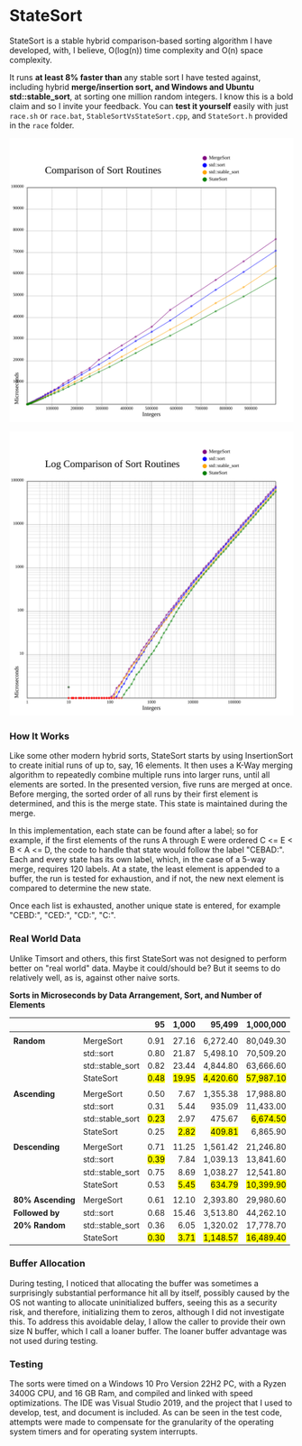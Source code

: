 # StateSort

StateSort is a stable hybrid comparison-based sorting algorithm I have developed, with, I believe, O(log(n)) time complexity and O(n) space complexity.

It runs **at least 8% faster than** any stable sort I have tested against, including hybrid **merge/insertion sort, and Windows and Ubuntu std::stable_sort**, at sorting one million random integers. I know this is a bold claim and so I invite your feedback. You can **test it yourself** easily with just `race.sh` or `race.bat`, `StableSortVsStateSort.cpp`, and `StateSort.h` provided in the `race` folder.

![Race Results](./RaceResults_2024-12-29_12-38.txt.svg)

![Log Race Results](./RaceResults_2024-12-29_12-38.txt.log.svg)

### How It Works

Like some other modern hybrid sorts, StateSort starts by using InsertionSort to create initial runs of up to, say, 16 elements. It then uses a K-Way merging algorithm to repeatedly combine multiple runs into larger runs, until all elements are sorted.
In the presented version, five runs are merged at once. Before merging, the sorted order of all runs by their first element is determined, and this is the merge state. This state is maintained during the merge.

In this implementation, each state can be found after a label; so for example, if the first elements of the runs A through E were ordered C <= E < B < A <= D, the code to handle that state would follow the label "CEBAD:".
Each and every state has its own label, which, in the case of a 5-way merge, requires 120 labels. At a state, the least element is appended to a buffer, the run is tested for exhaustion, and if not, the new next element is compared to determine the new state.

Once each list is exhausted, another unique state is entered, for example "CEBD:", "CED:", "CD:", "C:".

### Real World Data

Unlike Timsort and others, this first StateSort was not designed to perform better on "real world" data. Maybe it could/should be? But it seems to do relatively well, as is, against other naive sorts.

**Sorts in Microseconds by Data Arrangement, Sort, and Number of Elements**

|                   |                  | 95                | 1,000              | 95,499                | 1,000,000              |
| ----------------- | ---------------- | -----------------:| ------------------:| ---------------------:| ----------------------:|
|                   |                  |                   |                    |                       |                        |
| **Random**        | MergeSort        | 0.91              | 27.16              | 6,272.40              | 80,049.30              |
|                   | std::sort        | 0.80              | 21.87              | 5,498.10              | 70,509.20              |
|                   | std::stable_sort | 0.82              | 23.44              | 4,844.80              | 63,666.60              |
|                   | StateSort        | <mark>0.48</mark> | <mark>19.95</mark> | <mark>4,420.60</mark> | <mark>57,987.10</mark> |
|                   |                  |                   |                    |                       |                        |
| **Ascending**     | MergeSort        | 0.50              | 7.67               | 1,355.38              | 17,988.80              |
|                   | std::sort        | 0.31              | 5.44               | 935.09                | 11,433.00              |
|                   | std::stable_sort | <mark>0.23</mark> | 2.97               | 475.67                | <mark>6,674.50</mark>  |
|                   | StateSort        | 0.25              | <mark>2.82</mark>  | <mark>409.81</mark>   | 6,865.90               |
|                   |                  |                   |                    |                       |                        |
| **Descending**    | MergeSort        | 0.71              | 11.25              | 1,561.42              | 21,246.80              |
|                   | std::sort        | <mark>0.39</mark> | 7.84               | 1,039.13              | 13,841.60              |
|                   | std::stable_sort | 0.75              | 8.69               | 1,038.27              | 12,541.80              |
|                   | StateSort        | 0.53              | <mark>5.45</mark>  | <mark>634.79</mark>   | <mark>10,399.90</mark> |
|                   |                  |                   |                    |                       |                        |
| **80% Ascending** | MergeSort        | 0.61              | 12.10              | 2,393.80              | 29,980.60              |
| **Followed by**   | std::sort        | 0.68              | 15.46              | 3,513.80              | 44,262.10              |
| **20% Random**    | std::stable_sort | 0.36              | 6.05               | 1,320.02              | 17,778.70              |
|                   | StateSort        | <mark>0.30</mark> | <mark>3.71</mark>  | <mark>1,148.57</mark> | <mark>16,489.40</mark> |

### Buffer Allocation

During testing, I noticed that allocating the buffer was sometimes a surprisingly substantial performance hit all by itself, possibly caused by the OS not wanting to allocate uninitialized buffers, seeing this as a security risk, and therefore, initializing them to zeros, although I did not investigate this. To address this avoidable delay, I allow the caller to provide their own size N buffer, which I call a loaner buffer. The loaner buffer advantage was not used during testing.

### Testing

The sorts were timed on a Windows 10 Pro Version 22H2 PC, with a Ryzen 3400G CPU, and 16 GB Ram, and compiled and linked with speed optimizations. The IDE was Visual Studio 2019, and the project that I used to develop, test, and document is included. As can be seen in the test code, attempts were made to compensate for the granularity of the operating system timers and for operating system interrupts.
